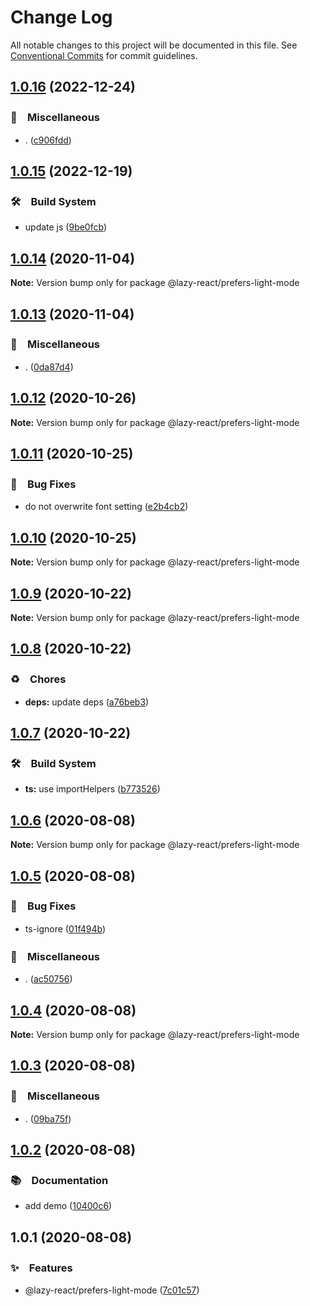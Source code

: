# Change Log

All notable changes to this project will be documented in this file.
See [Conventional Commits](https://conventionalcommits.org) for commit guidelines.

## [1.0.16](https://github.com/bluelovers/ws-react/compare/@lazy-react/prefers-light-mode@1.0.15...@lazy-react/prefers-light-mode@1.0.16) (2022-12-24)



### 🔖　Miscellaneous

* . ([c906fdd](https://github.com/bluelovers/ws-react/commit/c906fdd6c200709740adfcc1ff6aec4b4b752189))



## [1.0.15](https://github.com/bluelovers/ws-react/compare/@lazy-react/prefers-light-mode@1.0.14...@lazy-react/prefers-light-mode@1.0.15) (2022-12-19)



### 🛠　Build System

* update js ([9be0fcb](https://github.com/bluelovers/ws-react/commit/9be0fcb8a5a661758d9eed87694f44044b39ec2e))



## [1.0.14](https://github.com/bluelovers/ws-react/compare/@lazy-react/prefers-light-mode@1.0.13...@lazy-react/prefers-light-mode@1.0.14) (2020-11-04)

**Note:** Version bump only for package @lazy-react/prefers-light-mode





## [1.0.13](https://github.com/bluelovers/ws-react/compare/@lazy-react/prefers-light-mode@1.0.12...@lazy-react/prefers-light-mode@1.0.13) (2020-11-04)


### 🔖　Miscellaneous

* . ([0da87d4](https://github.com/bluelovers/ws-react/commit/0da87d49df57807fb67dd9c67e2cc3ef705e46e6))





## [1.0.12](https://github.com/bluelovers/ws-react/compare/@lazy-react/prefers-light-mode@1.0.11...@lazy-react/prefers-light-mode@1.0.12) (2020-10-26)

**Note:** Version bump only for package @lazy-react/prefers-light-mode





## [1.0.11](https://github.com/bluelovers/ws-react/compare/@lazy-react/prefers-light-mode@1.0.10...@lazy-react/prefers-light-mode@1.0.11) (2020-10-25)


### 🐛　Bug Fixes

* do not overwrite font setting ([e2b4cb2](https://github.com/bluelovers/ws-react/commit/e2b4cb2cdd4dad3389565d1eb00e5f061a5a4927))





## [1.0.10](https://github.com/bluelovers/ws-react/compare/@lazy-react/prefers-light-mode@1.0.9...@lazy-react/prefers-light-mode@1.0.10) (2020-10-25)

**Note:** Version bump only for package @lazy-react/prefers-light-mode





## [1.0.9](https://github.com/bluelovers/ws-react/compare/@lazy-react/prefers-light-mode@1.0.8...@lazy-react/prefers-light-mode@1.0.9) (2020-10-22)

**Note:** Version bump only for package @lazy-react/prefers-light-mode





## [1.0.8](https://github.com/bluelovers/ws-react/compare/@lazy-react/prefers-light-mode@1.0.7...@lazy-react/prefers-light-mode@1.0.8) (2020-10-22)


### ♻️　Chores

* **deps:** update deps ([a76beb3](https://github.com/bluelovers/ws-react/commit/a76beb37961f79e1f21a0a53f8845c1f5a28a698))





## [1.0.7](https://github.com/bluelovers/ws-react/compare/@lazy-react/prefers-light-mode@1.0.6...@lazy-react/prefers-light-mode@1.0.7) (2020-10-22)


### 🛠　Build System

* **ts:** use importHelpers ([b773526](https://github.com/bluelovers/ws-react/commit/b7735267ce68e73a469feb384ac9ef7982ab741b))





## [1.0.6](https://github.com/bluelovers/ws-react/compare/@lazy-react/prefers-light-mode@1.0.5...@lazy-react/prefers-light-mode@1.0.6) (2020-08-08)

**Note:** Version bump only for package @lazy-react/prefers-light-mode





## [1.0.5](https://github.com/bluelovers/ws-react/compare/@lazy-react/prefers-light-mode@1.0.4...@lazy-react/prefers-light-mode@1.0.5) (2020-08-08)


### 🐛　Bug Fixes

* ts-ignore ([01f494b](https://github.com/bluelovers/ws-react/commit/01f494b66da1ac892475e928e416c27078f21bc8))


### 🔖　Miscellaneous

* . ([ac50756](https://github.com/bluelovers/ws-react/commit/ac507565e6101828049c7787c14f1f88d8ff1824))





## [1.0.4](https://github.com/bluelovers/ws-react/compare/@lazy-react/prefers-light-mode@1.0.3...@lazy-react/prefers-light-mode@1.0.4) (2020-08-08)

**Note:** Version bump only for package @lazy-react/prefers-light-mode





## [1.0.3](https://github.com/bluelovers/ws-react/compare/@lazy-react/prefers-light-mode@1.0.2...@lazy-react/prefers-light-mode@1.0.3) (2020-08-08)


### 🔖　Miscellaneous

* . ([09ba75f](https://github.com/bluelovers/ws-react/commit/09ba75ffd9f8adeec1e75ff225f9a9bfe5735123))





## [1.0.2](https://github.com/bluelovers/ws-react/compare/@lazy-react/prefers-light-mode@1.0.1...@lazy-react/prefers-light-mode@1.0.2) (2020-08-08)


### 📚　Documentation

* add demo ([10400c6](https://github.com/bluelovers/ws-react/commit/10400c66c17f5bfa6d7db61ba5dc735b2dc5f930))





## 1.0.1 (2020-08-08)


### ✨　Features

* @lazy-react/prefers-light-mode ([7c01c57](https://github.com/bluelovers/ws-react/commit/7c01c57a61dd053e39f7186296d6b460c59e68c6))
